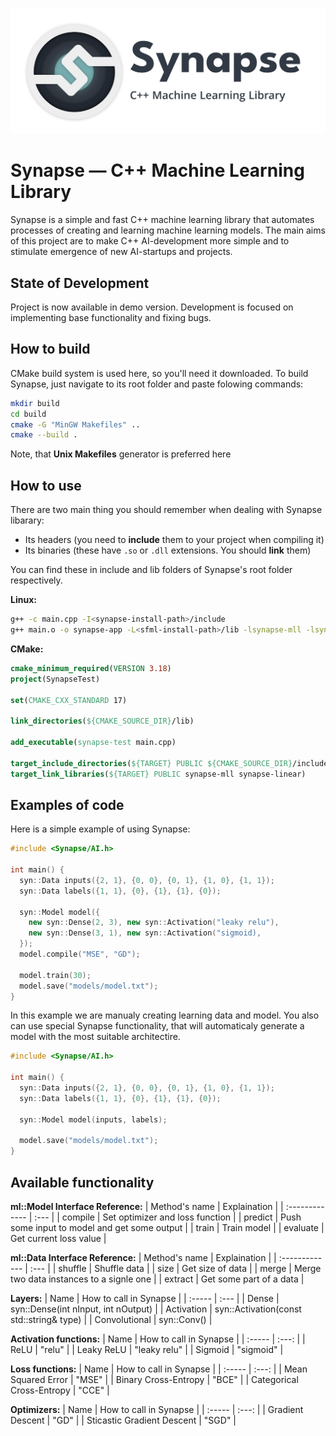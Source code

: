  !["Synapse Logo"](res/synapse-logo.png)

# Synapse — C++ Machine Learning Library

Synapse is a simple and fast C++ machine learning library that automates processes of creating and learning machine learning models. The main aims of this project are to make C++ AI-development more simple and to stimulate emergence of new AI-startups and projects.

## State of Development

Project is now available in demo version. Development is focused on implementing base functionality and fixing bugs.

## How to build

CMake build system is used here, so you'll need it downloaded. To build Synapse, just navigate to its root folder and paste folowing commands:

```bash
mkdir build
cd build
cmake -G "MinGW Makefiles" ..
cmake --build .
```
Note, that **Unix Makefiles** generator is preferred here

## How to use

There are two main thing you should remember when dealing with Synapse libarary:
* Its headers (you need to **include** them to your project when compiling it)
* Its binaries (these have `.so` or `.dll` extensions. You should **link** them)

You can find these in include and lib folders of Synapse's root folder respectively.

**Linux:**

```bash
g++ -c main.cpp -I<synapse-install-path>/include
g++ main.o -o synapse-app -L<sfml-install-path>/lib -lsynapse-mll -lsynapse-linear
```

**CMake:**

```cmake
cmake_minimum_required(VERSION 3.18)
project(SynapseTest)

set(CMAKE_CXX_STANDARD 17)

link_directories(${CMAKE_SOURCE_DIR}/lib)

add_executable(synapse-test main.cpp)

target_include_directories(${TARGET} PUBLIC ${CMAKE_SOURCE_DIR}/include)
target_link_libraries(${TARGET} PUBLIC synapse-mll synapse-linear)
```

## Examples of code

Here is a simple example of using Synapse:

```c++
#include <Synapse/AI.h>

int main() {
  syn::Data inputs({2, 1}, {0, 0}, {0, 1}, {1, 0}, {1, 1});
  syn::Data labels({1, 1}, {0}, {1}, {1}, {0});

  syn::Model model({
    new syn::Dense(2, 3), new syn::Activation("leaky relu"),
    new syn::Dense(3, 1), new syn::Activation("sigmoid),
  });
  model.compile("MSE", "GD");

  model.train(30);
  model.save("models/model.txt");
}
```

In this example we are manualy creating learning data and model. You also can use special Synapse functionality, that will automaticaly generate a model with the most suitable architectire.

```c++
#include <Synapse/AI.h>

int main() {
  syn::Data inputs({2, 1}, {0, 0}, {0, 1}, {1, 0}, {1, 1});
  syn::Data labels({1, 1}, {0}, {1}, {1}, {0});

  syn::Model model(inputs, labels);

  model.save("models/model.txt");
}
```
## Available functionality

**ml::Model Interface Reference:**
| Method's name | Explaination |
| :------------- | :--- |
| compile | Set optimizer and loss function |
| predict | Push some input to model and get some output |
| train | Train model |
| evaluate | Get current loss value |

**ml::Data Interface Reference:**
| Method's name | Explaination |
| :------------- | :--- |
| shuffle | Shuffle data |
| size | Get size of data |
| merge | Merge two data instances to a signle one |
| extract | Get some part of a data |

**Layers:**
| Name | How to call in Synapse |
| :----- | :--- |
| Dense | syn::Dense(int nInput, int nOutput) |
| Activation | syn::Activation(const std::string& type)  |
| Convolutional | syn::Conv() |

**Activation functions:**
| Name | How to call in Synapse |
| :----- | :---: |
| ReLU | "relu"   |
| Leaky ReLU | "leaky relu"  |
| Sigmoid | "sigmoid"  |

**Loss functions:**
| Name | How to call in Synapse |
| :----- | :---: |
| Mean Squared Error | "MSE"   |
| Binary Cross-Entropy | "BCE"   |
| Categorical Cross-Entropy | "CCE"   |

**Optimizers:**
| Name | How to call in Synapse |
| :----- | :---: |
| Gradient Descent | "GD"   |
| Sticastic Gradient Descent | "SGD"   |

